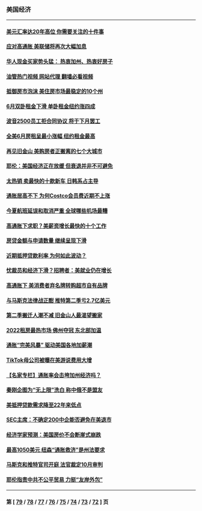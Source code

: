 ### 美国经济
---
#### [美元汇率达20年高位 你需要关注的十件事](../../pages/ncid1078158/n13788920.md?07270045) 
#### [应对高通胀 美联储将再次大幅加息](../../pages/ncid1078158/n13788963.md?07270045) 
#### [华人现金买家势头猛： 热衷加州、热衷好房子](../../pages/ncid1078158/n13788942.md?07270045) 
#### [油管热门视频 网站代理 翻墙必看视频](http://209.222.30.114:81/youtube.html?07270045)
#### [抵御房市泡沫 美住房市场最稳定的10个州](../../pages/ncid1078158/n13784110.md?07270045) 
#### [6月双卧租金下滑 单卧租金纽约涨四成](../../pages/ncid1078158/n13788474.md?07270045) 
#### [波音2500员工拒合同协议 将于下月罢工](../../pages/ncid1078158/n13788496.md?07270045) 
#### [全美6月房租呈最小涨幅 纽约租金最高](../../pages/ncid1078158/n13788452.md?07270045) 
#### [再见旧金山 美购房者正搬离的七个大城市](../../pages/ncid1078158/n13788272.md?07270045) 
#### [耶伦：美国经济正在放缓 但衰退并非不可避免](../../pages/ncid1078158/n13788199.md?07270045) 
#### [太热销 卖最快的十款新车 日韩系占主导](../../pages/ncid1078158/n13787922.md?07270045) 
#### [通胀居高不下 为何Costco会员费近期不上涨](../../pages/ncid1078158/n13787328.md?07270045) 
#### [今夏航班延误和取消严重 全球哪些机场最糟](../../pages/ncid1078158/n13787451.md?07270045) 
#### [高通胀下求职？美薪资增长最快的十个工作](../../pages/ncid1078158/n13783286.md?07270045) 
#### [房贷金额与申请数量 继续呈现下滑](../../pages/ncid1078158/n13787587.md?07270045) 
#### [近期抵押贷款利率 为何如此波动？](../../pages/ncid1078158/n13787551.md?07270045) 
#### [忧裁员和经济下滑？招聘者：美就业仍在增长](../../pages/ncid1078158/n13787439.md?07270045) 
#### [高通胀下 美消费者弃名牌转购超市自有品牌](../../pages/ncid1078158/n13787390.md?07270045) 
#### [与马斯克法律战正酣 推特第二季亏2.7亿美元](../../pages/ncid1078158/n13787258.md?07270045) 
#### [第二季搬迁人潮不减 旧金山人最渴望搬家](../../pages/ncid1078158/n13786961.md?07270045) 
#### [2022租房最热市场 佛州夺冠 东北部加温](../../pages/ncid1078158/n13786948.md?07270045) 
#### [通胀“完美风暴” 驱动美国各地加薪潮](../../pages/ncid1078158/n13786635.md?07270045) 
#### [TikTok母公司被曝在美游说费用大增](../../pages/ncid1078158/n13786384.md?07270045) 
#### [【名家专栏】通胀率会击垮加州经济吗？](../../pages/ncid1078158/n13785455.md?07270045) 
#### [秦刚企图为“无上限”洗白 称中俄不是盟友](../../pages/ncid1078158/n13785999.md?07270045) 
#### [美抵押贷款需求降至22年来低点](../../pages/ncid1078158/n13785643.md?07270045) 
#### [SEC主席：不确定200中企能否避免在美退市](../../pages/ncid1078158/n13785490.md?07270045) 
#### [经济学家预测：美国房价不会断崖式崩跌](../../pages/ncid1078158/n13784909.md?07270045) 
#### [最高1050美元 纽森“通胀救济”是州法要求](../../pages/ncid1078158/n13784812.md?07270045) 
#### [马斯克和推特官司开庭 法官裁定10月审判](../../pages/ncid1078158/n13784662.md?07270045) 
#### [耶伦指责中共不公平贸易 力挺“友岸外包”](../../pages/ncid1078158/n13784676.md?07270045) 

---
#### 第 [ [79](./79.md?07270045) / [78](./78.md?07270045) / [77](./77.md?07270045) / [76](./76.md?07270045) / [75](./75.md?07270045) / [74](./74.md?07270045) / [73](./73.md?07270045) / [72](./72.md?07270045) ] 页
